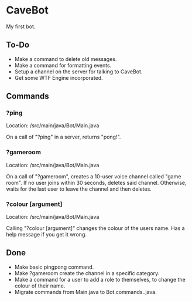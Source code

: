 # CaveBot
My first bot.

## To-Do
* Make a command to delete old messages.
* Make a command for formatting events. 
* Setup a channel on the server for talking to CaveBot. 
* Get some WTF Engine incorporated.

## Commands
### ?ping
Location: /src/main/java/Bot/Main.java

On a call of "?ping" in a server, returns "pong!".

### ?gameroom
Location: /src/main/java/Bot/Main.java

On a call of "?gameroom", creates a 10-user voice channel called "game room". If no user joins within 30 seconds, deletes said channel. Otherwise, waits for the last user to leave the channel and then deletes.

### ?colour [argument]
Location: /src/main/java/Bot/Main.java

Calling "?colour [argument]" changes the colour of the users name. 
Has a help message if you get it wrong. 

## Done
* Make basic pingpong command.
* Make ?gameroom create the channel in a specific category.
* Make a command for a user to add a role to themselves, to change the colour of their name.
* Migrate commands from Main.java to Bot.commands.<command-name>.java. 
